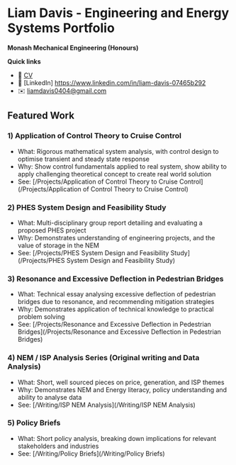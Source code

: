 # Liam Davis - Engineering and Energy Systems Portfolio

**Monash Mechanical Engineering (Honours)**

**Quick links**
- 📄 [CV](#) 
- 🔗 [LinkedIn] https://www.linkedin.com/in/liam-davis-07465b292
- ✉️ liamdavis0404@gmail.com

## Featured Work

### 1) Application of Control Theory to Cruise Control
- What: Rigorous mathematical system analysis, with control design to optimise transient and steady state response
- Why: Show control fundamentals applied to real system, show ability to apply challenging theoretical concept to create real world solution
- See: [/Projects/Application of Control Theory to Cruise Control](/Projects/Application of Control Theory to Cruise Control)

### 2) PHES System Design and Feasibility Study
- What: Multi-disciplinary group report detailing and evaluating a proposed PHES project
- Why: Demonstrates understanding of engineering projects, and the value of storage in the NEM
- See: [/Projects/PHES System Design and Feasibility Study](/Projects/PHES System Design and Feasibility Study)

### 3) Resonance and Excessive Deflection in Pedestrian Bridges
- What: Technical essay analysing excessive deflection of pedestrian bridges due to resonance, and recommending mitigation strategies
- Why: Demonstrates application of technical knowledge to practical problem solving
- See: [/Projects/Resonance and Excessive Deflection in Pedestrian Bridges](/Projects/Resonance and Excessive Deflection in Pedestrian Bridges)

### 4) NEM / ISP Analysis Series (Original writing and Data Analysis)
- What: Short, well sourced pieces on price, generation, and ISP themes
- Why: Demonstrates NEM and Energy literacy, policy understanding and ability to analyse data
- See: [/Writing/ISP NEM Analysis](/Writing/ISP NEM Analysis)

### 5) Policy Briefs
- What: Short policy analysis, breaking down implications for relevant stakeholders and industries
- See: [/Writing/Policy Briefs](/Writing/Policy Briefs)